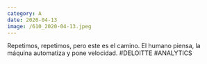 ```yaml
--- 
category: A 
date: 2020-04-13 
image: /610_2020-04-13.jpeg 
--- 
```


Repetimos, repetimos, pero este es el camino. El humano piensa, la máquina automatiza y pone velocidad. #DELOITTE #ANALYTICS